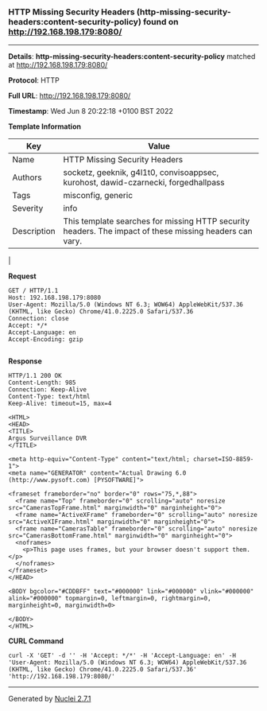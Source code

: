 ### HTTP Missing Security Headers (http-missing-security-headers:content-security-policy) found on http://192.168.198.179:8080/
---
**Details**: **http-missing-security-headers:content-security-policy**  matched at http://192.168.198.179:8080/

**Protocol**: HTTP

**Full URL**: http://192.168.198.179:8080/

**Timestamp**: Wed Jun 8 20:22:18 +0100 BST 2022

**Template Information**

| Key | Value |
|---|---|
| Name | HTTP Missing Security Headers |
| Authors | socketz, geeknik, g4l1t0, convisoappsec, kurohost, dawid-czarnecki, forgedhallpass |
| Tags | misconfig, generic |
| Severity | info |
| Description | This template searches for missing HTTP security headers. The impact of these missing headers can vary.
 |

**Request**
```http
GET / HTTP/1.1
Host: 192.168.198.179:8080
User-Agent: Mozilla/5.0 (Windows NT 6.3; WOW64) AppleWebKit/537.36 (KHTML, like Gecko) Chrome/41.0.2225.0 Safari/537.36
Connection: close
Accept: */*
Accept-Language: en
Accept-Encoding: gzip


```

**Response**
```http
HTTP/1.1 200 OK
Content-Length: 985
Connection: Keep-Alive
Content-Type: text/html
Keep-Alive: timeout=15, max=4

<HTML>
<HEAD>
<TITLE>
Argus Surveillance DVR
</TITLE>

<meta http-equiv="Content-Type" content="text/html; charset=ISO-8859-1">
<meta name="GENERATOR" content="Actual Drawing 6.0 (http://www.pysoft.com) [PYSOFTWARE]">

<frameset frameborder="no" border="0" rows="75,*,88">
  <frame name="Top" frameborder="0" scrolling="auto" noresize src="CamerasTopFrame.html" marginwidth="0" marginheight="0">  
  <frame name="ActiveXFrame" frameborder="0" scrolling="auto" noresize src="ActiveXIFrame.html" marginwidth="0" marginheight="0">
  <frame name="CamerasTable" frameborder="0" scrolling="auto" noresize src="CamerasBottomFrame.html" marginwidth="0" marginheight="0">  
  <noframes>
    <p>This page uses frames, but your browser doesn't support them.</p>
  </noframes>
</frameset>
</HEAD>

<BODY bgcolor="#CDDBFF" text="#000000" link="#000000" vlink="#000000" alink="#000000" topmargin=0, leftmargin=0, rightmargin=0, marginheight=0, marginwidth=0>

</BODY>
</HTML>

```


**CURL Command**
```
curl -X 'GET' -d '' -H 'Accept: */*' -H 'Accept-Language: en' -H 'User-Agent: Mozilla/5.0 (Windows NT 6.3; WOW64) AppleWebKit/537.36 (KHTML, like Gecko) Chrome/41.0.2225.0 Safari/537.36' 'http://192.168.198.179:8080/'
```
---
Generated by [Nuclei 2.7.1](https://github.com/projectdiscovery/nuclei)